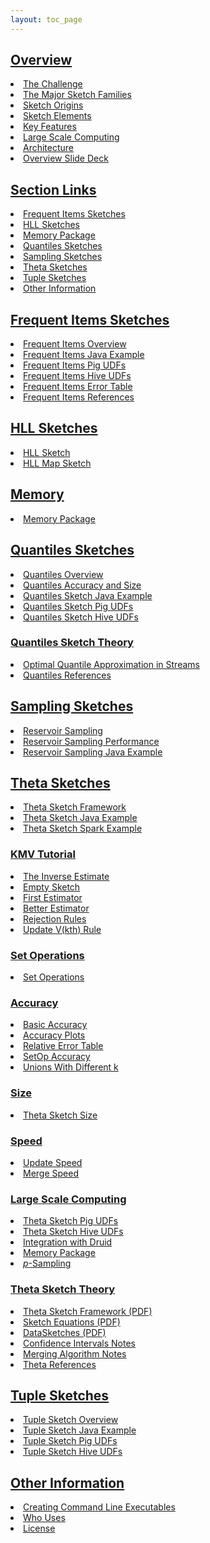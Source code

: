 ```yaml
---
layout: toc_page
---
```

<link rel="stylesheet" href="/css/toc.css">

<h2 id="overview"><a data-toggle="collapse" class="menu collapsed" href="#collapse_overview">Overview</a></h2>
<div class="collapse" id="collapse_overview">
  <li><a href="{{site.docs_dir}}/TheChallenge.html">The Challenge</a></li>
  <li><a href="{{site.docs_dir}}/MajorSketchFamilies.html">The Major Sketch Families</a></li>
  <li><a href="{{site.docs_dir}}/SketchOrigins.html">Sketch Origins</a></li>
  <li><a href="{{site.docs_dir}}/SketchElements.html">Sketch Elements</a></li>
  <li><a href="{{site.docs_dir}}/KeyFeatures.html">Key Features</a></li>
  <li><a href="{{site.docs_dir}}/LargeScale.html">Large Scale Computing</a></li>
  <li><a href="{{site.docs_dir}}/Architecture.html">Architecture</a></li>
  <li><a href="{{site.docs_pdf_dir}}/DataSketches_deck_13Oct2016.pdf">Overview Slide Deck</a></li>
</div>

<h2 id="sections"><a data-toggle="collapse" class="menu collapsed" href="#collapse_sections">Section Links</a></h2>
<div class="collapse" id="collapse_sections">
  <li><a href="#frequent-items-sketches">Frequent Items Sketches</a></li>
  <li><a href="#hll-sketches">HLL Sketches</a></li>
  <li><a href="#memory-package">Memory Package</a></li>
  <li><a href="#quantiles-sketches">Quantiles Sketches</a></li>
  <li><a href="#sampling-sketches">Sampling Sketches</a></li>
  <li><a href="#theta-sketches">Theta Sketches</a></li>
  <li><a href="#tuple-sketches">Tuple Sketches</a></li>
  <li><a href="#other-information">Other Information</a></li>
</div>

<h2 id="frequent-items-sketches"><a data-toggle="collapse" class="menu collapsed" href="#collapse_frequent">Frequent Items Sketches</a></h2>
<div class="collapse" id="collapse_frequent">
  <li><a href="{{site.docs_dir}}/FrequentItems/FrequentItemsOverview.html">Frequent Items Overview</a></li>
  <li><a href="{{site.docs_dir}}/FrequentItems/FrequentItemsJavaExample.html">Frequent Items Java Example</a></li>
  <li><a href="{{site.docs_dir}}/FrequentItems/FrequentItemsPigUDFs.html">Frequent Items Pig UDFs</a></li>
  <li><a href="{{site.docs_dir}}/FrequentItems/FrequentItemsHiveUDFs.html">Frequent Items Hive UDFs</a></li>
  <li><a href="{{site.docs_dir}}/FrequentItems/FrequentItemsErrorTable.html">Frequent Items Error Table</a></li>
  <li><a href="{{site.docs_dir}}/FrequentItems/FrequentItemsReferences.html">Frequent Items References</a></li>
</div>


<h2 id="hll-sketches"><a data-toggle="collapse" class="menu collapsed" href="#collapse_hll">HLL Sketches</a></h2>
<div class="collapse" id="collapse_hll">
  <li><a href="{{site.docs_dir}}/HLL/HLL.html">HLL Sketch</a></li>
  <li><a href="{{site.docs_dir}}/HLL/HllMap.html">HLL Map Sketch</a></li>
</div>

<h2 id="memory-package"><a data-toggle="collapse" class="menu collapsed" href="#collapse_memory">Memory</a></h2>
<div class="collapse" id="collapse_memory">
  <li><a href="{{site.docs_dir}}/Memory/MemoryPackage.html">Memory Package</a></li>
</div>

<h2 id="quantiles-sketches"><a data-toggle="collapse" class="menu collapsed" href="#collapse_quantiles">Quantiles Sketches</a></h2>
<div class="collapse" id="collapse_quantiles">
  <li><a href="{{site.docs_dir}}/Quantiles/QuantilesOverview.html">Quantiles Overview</a></li>
  <li><a href="{{site.docs_dir}}/Quantiles/QuantilesAccuracy.html">Quantiles Accuracy and Size</a></li>
  <li><a href="{{site.docs_dir}}/Quantiles/QuantilesJavaExample.html">Quantiles Sketch Java Example</a></li>
  <li><a href="{{site.docs_dir}}/Quantiles/QuantilesPigUDFs.html">Quantiles Sketch Pig UDFs</a></li>
  <li><a href="{{site.docs_dir}}/Quantiles/QuantilesHiveUDFs.html">Quantiles Sketch Hive UDFs</a></li>

<h3><a data-toggle="collapse" class="menu collapsed" href="#collapse_quantilesTheory">Quantiles Sketch Theory</a></h3>
<div class="collapse" id="collapse_quantilesTheory">
  <li><a href="{{site.docs_pdf_dir}}/Quantiles_KLL.pdf">Optimal Quantile Approximation in Streams</a></li>
  <li><a href="{{site.docs_dir}}/Quantiles/QuantilesReferences.html">Quantiles References</a></li>
</div>
</div>

<h2 id="sampling-sketches"><a data-toggle="collapse" class="menu collapsed" href="#collapse_sampling">Sampling Sketches</a></h2>
<div class="collapse" id="collapse_sampling">
  <li><a href="{{site.docs_dir}}/Sampling/ReservoirSampling.html">Reservoir Sampling</a></li>
  <li><a href="{{site.docs_dir}}/Sampling/ReservoirSamplingPerformance.html">Reservoir Sampling Performance</a></li>
  <li><a href="{{site.docs_dir}}/Sampling/ReservoirSamplingJava.html">Reservoir Sampling Java Example</a></li>
</div>

<h2 id="theta-sketches"><a data-toggle="collapse" class="menu collapsed" href="#collapse_theta">Theta Sketches</a></h2>
<div class="collapse" id="collapse_theta">
  <li><a href="{{site.docs_dir}}/Theta/ThetaSketchFramework.html">Theta Sketch Framework</a></li>
  <li><a href="{{site.docs_dir}}/Theta/ThetaJavaExample.html">Theta Sketch Java Example</a></li>
  <li><a href="{{site.docs_dir}}/Theta/ThetaSparkExample.html">Theta Sketch Spark Example</a></li>

<h3><a data-toggle="collapse" class="menu collapsed" href="#collapse_kmv">KMV Tutorial</a></h3>
<div class="collapse" id="collapse_kmv">
  <li><a href="{{site.docs_dir}}/Theta/InverseEstimate.html">The Inverse Estimate</a></li>
  <li><a href="{{site.docs_dir}}/Theta/KMVempty.html">Empty Sketch</a></li>
  <li><a href="{{site.docs_dir}}/Theta/KMVfirstEst.html">First Estimator</a></li>
  <li><a href="{{site.docs_dir}}/Theta/KMVbetterEst.html">Better Estimator</a></li>
  <li><a href="{{site.docs_dir}}/Theta/KMVrejection.html">Rejection Rules</a></li>
  <li><a href="{{site.docs_dir}}/Theta/KMVupdateVkth.html">Update V(kth) Rule</a></li>
</div>

<h3><a data-toggle="collapse" class="menu collapsed" href="#collapse_set">Set Operations</a></h3>
<div class="collapse" id="collapse_set">
  <li><a href="{{site.docs_dir}}/Theta/ThetaSketchSetOps.html">Set Operations</a></li>
</div>

<h3><a data-toggle="collapse" class="menu collapsed" href="#collapse_accuracy">Accuracy</a></h3>
<div class="collapse" id="collapse_accuracy">
  <li><a href="{{site.docs_dir}}/Theta/ThetaAccuracy.html">Basic Accuracy</a></li>
  <li><a href="{{site.docs_dir}}/Theta/ThetaAccuracyPlots.html">Accuracy Plots</a></li>
  <li><a href="{{site.docs_dir}}/Theta/ThetaErrorTable.html">Relative Error Table</a></li>
  <li><a href="{{site.docs_dir}}/Theta/ThetaSketchSetOpsAccuracy.html">SetOp Accuracy</a></li>
  <li><a href="{{site.docs_dir}}/Theta/AccuracyOfDifferentKUnions.html">Unions With Different k</a></li>
</div>

<h3><a data-toggle="collapse" class="menu collapsed" href="#collapse_size">Size</a></h3>
<div class="collapse" id="collapse_size">
  <li><a href="{{site.docs_dir}}/Theta/ThetaSize.html">Theta Sketch Size</a></li>
</div>

<h3><a data-toggle="collapse" class="menu collapsed" href="#collapse_speed">Speed</a></h3>
<div class="collapse" id="collapse_speed">
  <li><a href="{{site.docs_dir}}/Theta/ThetaUpdateSpeed.html">Update Speed</a></li>
  <li><a href="{{site.docs_dir}}/Theta/ThetaMergeSpeed.html">Merge Speed</a></li>
</div>

<h3><a data-toggle="collapse" class="menu collapsed" href="#collapse_scale">Large Scale Computing</a></h3>
<div class="collapse" id="collapse_scale">
  <li><a href="{{site.docs_dir}}/Theta/ThetaPigUDFs.html">Theta Sketch Pig UDFs</a></li>
  <li><a href="{{site.docs_dir}}/Theta/ThetaHiveUDFs.html">Theta Sketch Hive UDFs</a></li>
  <li><a href="{{site.docs_dir}}/DruidIntegration.html">Integration with Druid</a></li>
  <li><a href="{{site.docs_dir}}/Memory/MemoryPackage.html">Memory Package</a></li>
  <li><a href="{{site.docs_dir}}/Theta/ThetaPSampling.html"><i>p</i>-Sampling</a></li>
</div>

<h3><a data-toggle="collapse" class="menu collapsed" href="#collapse_thetaTheory">Theta Sketch Theory</a></h3>
<div class="collapse" id="collapse_thetaTheory">
  <li><a href="{{site.docs_pdf_dir}}/ThetaSketchFramework.pdf">Theta Sketch Framework (PDF)</a></li>
  <li><a href="{{site.docs_pdf_dir}}/SketchEquations.pdf">Sketch Equations (PDF)</a></li>
  <li><a href="{{site.docs_pdf_dir}}/DataSketches.pdf">DataSketches (PDF)</a></li>
  <li><a href="{{site.docs_dir}}/Theta/ThetaConfidenceIntervals.html">Confidence Intervals Notes</a></li>
  <li><a href="{{site.docs_dir}}/Theta/ThetaMergingAlgorithm.html">Merging Algorithm Notes</a></li>
  <li><a href="{{site.docs_dir}}/Theta/ThetaReferences.html">Theta References</a></li>
</div>
</div>

<h2 id="tuple-sketches"><a data-toggle="collapse" class="menu collapsed" href="#collapse_tuple">Tuple Sketches</a></h2>
<div class="collapse" id="collapse_tuple">
  <li><a href="{{site.docs_dir}}/Tuple/TupleOverview.html">Tuple Sketch Overview</a></li>
  <li><a href="{{site.docs_dir}}/Tuple/TupleJavaExample.html">Tuple Sketch Java Example</a></li>
  <li><a href="{{site.docs_dir}}/Tuple/TuplePigUDFs.html">Tuple Sketch Pig UDFs</a></li>
  <li><a href="{{site.docs_dir}}/Tuple/TupleHiveUDFs.html">Tuple Sketch Hive UDFs</a></li>
</div>

<h2 id="other-information"><a data-toggle="collapse" class="menu collapsed" href="#collapse_other">Other Information</a></h2>
<div class="collapse" id="collapse_other">
  <li><a href="{{site.docs_dir}}/CommandLine/CommandLine.html">Creating Command Line Executables</a></li>
  <li><a href="{{site.docs_dir}}/WhoUses.html">Who Uses</a></li>
  <li><a href="/LICENSE.html">License</a></li>
<!-- * [Endorsements](endorsements.html) -->
</div>

